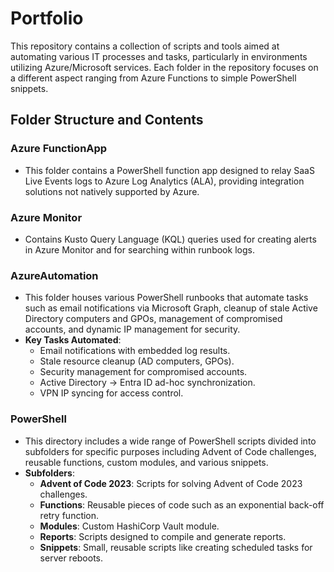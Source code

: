 # Portfolio

This repository contains a collection of scripts and tools aimed at automating various IT processes and tasks, particularly in environments utilizing Azure/Microsoft services. Each folder in the repository focuses on a different aspect ranging from Azure Functions to simple PowerShell snippets.

## Folder Structure and Contents

### Azure FunctionApp

- This folder contains a PowerShell function app designed to relay SaaS Live Events logs to Azure Log Analytics (ALA), providing integration solutions not natively supported by Azure.

### Azure Monitor

- Contains Kusto Query Language (KQL) queries used for creating alerts in Azure Monitor and for searching within runbook logs.

### AzureAutomation

- This folder houses various PowerShell runbooks that automate tasks such as email notifications via Microsoft Graph, cleanup of stale Active Directory computers and GPOs, management of compromised accounts, and dynamic IP management for security.
- **Key Tasks Automated**:
  - Email notifications with embedded log results.
  - Stale resource cleanup (AD computers, GPOs).
  - Security management for compromised accounts.
  - Active Directory -> Entra ID ad-hoc synchronization.
  - VPN IP syncing for access control.

### PowerShell

- This directory includes a wide range of PowerShell scripts divided into subfolders for specific purposes including Advent of Code challenges, reusable functions, custom modules, and various snippets.
- **Subfolders**:
  - **Advent of Code 2023**: Scripts for solving Advent of Code 2023 challenges.
  - **Functions**: Reusable pieces of code such as an exponential back-off retry function.
  - **Modules**: Custom HashiCorp Vault module.
  - **Reports**: Scripts designed to compile and generate reports.
  - **Snippets**: Small, reusable scripts like creating scheduled tasks for server reboots.
